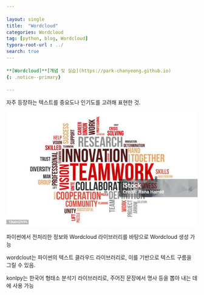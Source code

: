 ```yaml
---

layout: single
title:  "Wordcloud"
categories: Wordcloud
tag: [python, blog, Wordcloud]
typora-root-url : ../
search: true
​--- 

**[Wordcloud]**[개념 및 실습](https://park-chanyeong.github.io)
{: .notice--primary}

---
```




자주 등장하는 텍스트를 중요도나 인기도를 고려해 표현한 것.

![blog1](/images/2024-10-06-django1/blog1-1728209689314-4.jpg)

파이썬에서 전처리한 정보와 Wordcloud 라이브러리를 바탕으로 Wordcloud 생성 가능

wordclout는 파이썬의 텍스트 클라우드 라이브러리로, 이를 기반으로 텍스트 구름을 그릴 수 있음.

konlpy는 한국어 형태소 분석기 라이브러리로, 주어진 문장에서 명사 등을 뽑아 내는 데에 사용 가능



